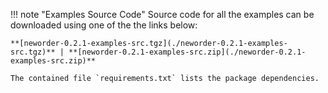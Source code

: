 !!! note "Examples Source Code"
    Source code for all the examples can be downloaded using one of the the links below:

    **[neworder-0.2.1-examples-src.tgz](./neworder-0.2.1-examples-src.tgz)** | **[neworder-0.2.1-examples-src.zip](./neworder-0.2.1-examples-src.zip)**

    The contained file `requirements.txt` lists the package dependencies.
